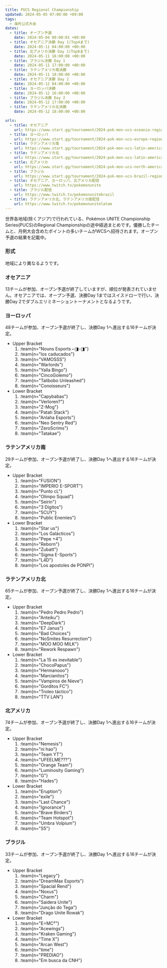 ```yaml
---
title: PUCS Regional Championship
updated: 2024-05-05 07:00:00 +09:00
tags:
  - 海外公式大会
dates:
  - title: オープン予選
    date: 2024-05-04 00:00:01 +09:00
  - title: オセアニア決勝 Day 1(Top4まで)
    date: 2024-05-11 04:00:00 +00:00
  - title: 北アメリカ決勝 Day 1(Top8まで)
    date: 2024-05-11 16:00:00 +00:00
  - title: ブラジル決勝 Day 1
    date: 2024-05-11 17:00:00 +00:00
  - title: ラテンアメリカ南決勝
    date: 2024-05-11 18:00:00 +00:00
  - title: オセアニア決勝 Day 2
    date: 2024-05-12 04:00:00 +00:00
  - title: ヨーロッパ決勝
    date: 2024-05-12 16:00:00 +00:00
  - title: ブラジル決勝 Day 2
    date: 2024-05-12 17:00:00 +00:00
  - title: ラテンアメリカ北決勝
    date: 2024-05-12 18:00:00 +00:00

urls:
  - title: オセアニア
    url: https://www.start.gg/tournament/2024-pok-mon-ucs-oceania-regional-championship/details
  - title: ヨーロッパ
    url: https://www.start.gg/tournament/2024-pok-mon-ucs-europe-regional-championship/details
  - title: ラテンアメリカ南
    url: https://www.start.gg/tournament/2024-pok-mon-ucs-latin-america-south-regional-championship/details
  - title: ラテンアメリカ北
    url: https://www.start.gg/tournament/2024-pok-mon-ucs-latin-america-north-regional-championship/details
  - title: 北アメリカ
    url: https://www.start.gg/tournament/2024-pok-mon-ucs-north-america-regional-championship/details
  - title: ブラジル
    url: https://www.start.gg/tournament/2024-pok-mon-ucs-brazil-regional-championship/details
  - title: オセアニア、ヨーロッパ、北アメリカ配信
    url: https://www.twitch.tv/pokemonunite
  - title: ブラジル配信
    url: https://www.twitch.tv/pokemonunitebrazil
  - title: ラテンアメリカ北、ラテンアメリカ南配信
    url: https://www.twitch.tv/pokemonunitelatam
---
```


世界各地域(除くアジア)で行われている、Pokémon UNITE Championship Series(PUCS)のRegional Championshipの途中経過まとめです。優勝したチームと、月例大会含めたポイントの多いチームがWCSへ招待されます。オープン予選の結果を記載中。

<!-- more -->

### 形式
地域により異なるようです。

### オセアニア
13チームが参加、オープン予選が終了していますが、順位が発表されていません。オセアニアでは、オープン予選、決勝Day 1まではスイスドローで行い、決勝Day 2でダブルエリミネーショントーナメントとなるようです。

### ヨーロッパ
48チームが参加、オープン予選が終了し、決勝Day 1へ進出する16チームが決定。

- Upper Bracket
  1. :team{n="Nouns Esports ⌐◨-◨"}
  1. :team{n="los caducados"}
  1. :team{n="VAMOSSS"}
  1. :team{n="Warlords"}
  1. :team{n="Yalla Bingo"}
  1. :team{n="CincoGolemo"}
  1. :team{n="Talibobo Unleashed"}
  1. :team{n="Conoisseurs"}
- Lower Bracket
  1. :team{n="Capybabas"}
  1. :team{n="Verloren?"}
  1. :team{n="Z-Mog"}
  1. :team{n="Patati Stack"}
  1. :team{n="Anlaha Esports"}
  1. :team{n="Neo Sentry Red"}
  1. :team{n="ZeroScrims"}
  1. :team{n="Tatakae"}

### ラテンアメリカ南
29チームが参加、オープン予選が終了し、決勝Day 1へ進出する16チームが決定。

- Upper Bracket
  1. :team{n="FUSION"}
  1. :team{n="IMPERIO E-SPORT"}
  1. :team{n="Punto cL"}
  1. :team{n="Olimpo Squad"}
  1. :team{n="Seirin"}
  1. :team{n="3 Dígitos"}
  1. :team{n="5CUY"}
  1. :team{n="Public Enemies"}
- Lower Bracket
  1. :team{n="Star us"}
  1. :team{n="Los Galácticos"}
  1. :team{n="Pepe +4"}
  1. :team{n="Reborn"}
  1. :team{n="Zubatt"}
  1. :team{n="Sigma E-Sports"}
  1. :team{n="L4D"}
  1. :team{n="Los apostoles de PONPI"}

### ラテンアメリカ北
65チームが参加、オープン予選が終了し、決勝Day 1へ進出する16チームが決定。

- Upper Bracket
  1. :team{n="Pedro Pedro Pedro"}
  1. :team{n="Anteiku"}
  1. :team{n="DeepDark"}
  1. :team{n="E7 Janus"}
  1. :team{n="Bad Choices"}
  1. :team{n="NoSmites Resurrection"}
  1. :team{n="MOO MOO MILK"}
  1. :team{n="Rework Respawn"}
- Lower Bracket
  1. :team{n="La 15 es inevitable"}
  1. :team{n="ChocoPapus"}
  1. :team{n="Hermanooo"}
  1. :team{n="Marcianitos"}
  1. :team{n="Vampiros de Nieve"}
  1. :team{n="Gorditos FC"}
  1. :team{n="Troleo táctico"}
  1. :team{n="TTV LAN"}

### 北アメリカ
74チームが参加、オープン予選が終了し、決勝Day 1へ進出する16チームが決定。

- Upper Bracket
  1. :team{n="Nemesis"}
  1. :team{n="ni hao"}
  1. :team{n="Team YT"}
  1. :team{n="UFEELME???"}
  1. :team{n="Orange Team"}
  1. :team{n="Luminosity Gaming"}
  1. :team{n="G"}
  1. :team{n="Hades"}
- Lower Bracket
  1. :team{n="Eruption"}
  1. :team{n="exile"}
  1. :team{n="Last Chance"}
  1. :team{n="Ignorance"}
  1. :team{n="Brave Birders"}
  1. :team{n="Team Hotspot"}
  1. :team{n="Umbra Volpium"}
  1. :team{n="S5"}

### ブラジル
33チームが参加、オープン予選が終了し、決勝Day 1へ進出する16チームが決定。

- Upper Bracket
  1. :team{n="Legacy"}
  1. :team{n="DreamMax Esports"}
  1. :team{n="Spacial Rend"}
  1. :team{n="Noxus"}
  1. :team{n="Charm"}
  1. :team{n="Saidera Unite"}
  1. :team{n="Junção do Tega"}
  1. :team{n="Drago Unite Rowak"}
- Lower Bracket
  1. :team{n="E=MC²"}
  1. :team{n="Acewings"}
  1. :team{n="Kraken Gaming"}
  1. :team{n="Time X"}
  1. :team{n="Arcan West"}
  1. :team{n="time"}
  1. :team{n="PREDIAO"}
  1. :team{n="Em busca da CNH"}